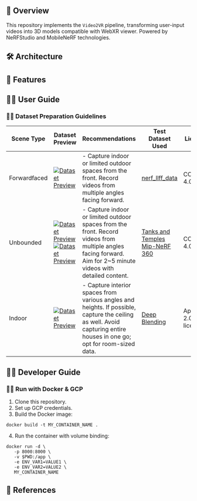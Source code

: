 ## 🔎 Overview
This repository implements the `Video2VR` pipeline, transforming user-input videos into 3D models compatible with WebXR viewer. Powered by NeRFStudio and MobileNeRF technologies.

## 🛠️ Architecture

## 🤖 Features

## 🙍‍♂️	User Guide

### 🙍‍♂️ Dataset Preparation Guidelines

| Scene Type   | Dataset Preview       | Recommendations                                                                     | Test Dataset Used                                       | License                |
|--------------|------------------------|--------------------------------------------------------------------------------------|--------------------------------------------------------|------------------------|
| Forwardfaced | [![Dataset Preview](INSERT_IMAGE_URL)](https://www.matthewtancik.com/nerf) | - Capture indoor or limited outdoor spaces from the front. Record videos from multiple angles facing forward. | [nerf_llff_data](https://www.matthewtancik.com/nerf) | CC BY 4.0 |
| Unbounded    | [![Dataset Preview](INSERT_IMAGE_URL)](https://www.tanksandtemples.org/download/) <br> [![Dataset Preview](INSERT_IMAGE_URL)](https://jonbarron.info/mipnerf360/) | - Capture indoor or limited outdoor spaces from the front. Record videos from multiple angles facing forward. Aim for 2~5 minute videos with detailed content. | [Tanks and Temples](https://www.tanksandtemples.org/download/) <br> [Mip-NeRF 360](https://jonbarron.info/mipnerf360/) | CC BY 4.0 |
| Indoor       | [![Dataset Preview](INSERT_IMAGE_URL)](https://github.com/Phog/DeepBlending) | - Capture interior spaces from various angles and heights. If possible, capture the ceiling as well. Avoid capturing entire houses in one go; opt for room-sized data. | [Deep Blending](https://github.com/Phog/DeepBlending) | Apache-2.0 license |


## 👨‍💻 Developer Guide

### 👨‍💻 Run with Docker & GCP
1. Clone this repository.
2. Set up GCP credentials.
3. Build the Docker image:
```
docker build -t MY_CONTAINER_NAME .
```

4. Run the container with volume binding:
```
docker run -d \
   -p 8000:8000 \
   -v $PWD:/app \
   -e ENV_VAR1=VALUE1 \
   -e ENV_VAR2=VALUE2 \
   MY_CONTAINER_NAME
```

## 🔖 References 